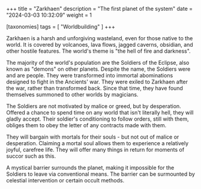 +++
title = "Zarkhaen"
description = "The first planet of the system"
date = "2024-03-03 10:32:09"
weight = 1

[taxonomies]
tags = [ "Worldbuilding" ]
+++

Zarkhaen is a harsh and unforgiving wasteland, even for those native to the world.
It is covered by volcanoes, lava flows, jagged caverns, obsidian, and other hostile features.
The world's theme is "the hell of fire and darkness".

<!-- more -->

The majority of the world's population are the Soldiers of the Eclipse, also known as "demons" on other planets.
Despite the name, the Soldiers were and are people.
They were transformed into immortal abominations designed to fight in the Ancients' war.
They were exiled to Zarkhaen after the war, rather than transformed back.
Since that time, they have found themselves summoned to other worlds by magicians.

The Soldiers are not motivated by malice or greed, but by desperation.
Offered a chance to spend time on any world that isn't literally hell,
they will gladly accept.
Their soldier's conditioning to follow orders, still with them,
obliges them to obey the letter of any contracts made with them.

They will bargain with mortals for their souls - but not out of malice or desperation.
Claiming a mortal soul allows them to experience a relatively joyful, carefree life.
They will offer many things in return for moments of succor such as this.

A mystical barrier surrounds the planet, making it impossible for the Soldiers to leave via conventional means.
The barrier can be surmounted by celestial intervention or certain occult methods.